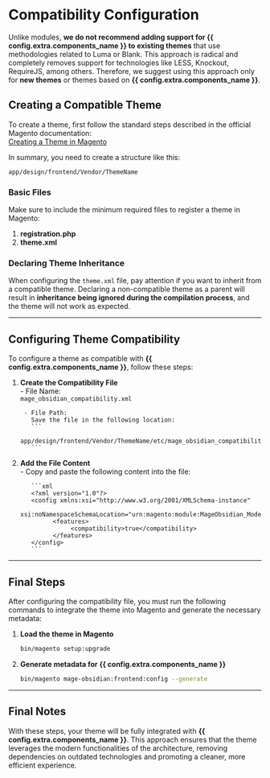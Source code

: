 # Compatibility Configuration

Unlike modules, **we do not recommend adding support for {{ config.extra.components_name }} to existing themes** that use methodologies related to Luma or Blank. This approach is radical and completely removes support for technologies like LESS, Knockout, RequireJS, among others. Therefore, we suggest using this approach only for **new themes** or themes based on **{{ config.extra.components_name }}**.

## Creating a Compatible Theme

To create a theme, first follow the standard steps described in the official Magento documentation:  
[Creating a Theme in Magento](https://developer.adobe.com/commerce/php/tutorials/frontend/create-theme/)  

In summary, you need to create a structure like this:

```
app/design/frontend/Vendor/ThemeName
```

### Basic Files

Make sure to include the minimum required files to register a theme in Magento:

1. **registration.php**  
2. **theme.xml**  

### Declaring Theme Inheritance

When configuring the `theme.xml` file, pay attention if you want to inherit from a compatible theme. Declaring a non-compatible theme as a parent will result in **inheritance being ignored during the compilation process**, and the theme will not work as expected.

---

## Configuring Theme Compatibility

To configure a theme as compatible with **{{ config.extra.components_name }}**, follow these steps:

1. **Create the Compatibility File**  
        - File Name:  
          `mage_obsidian_compatibility.xml`

        - File Path:  
          Save the file in the following location:  
          ```
          app/design/frontend/Vendor/ThemeName/etc/mage_obsidian_compatibility.xml
          ```

2. **Add the File Content**  
        - Copy and paste the following content into the file:

          ```xml
          <?xml version="1.0"?>
          <config xmlns:xsi="http://www.w3.org/2001/XMLSchema-instance"
                     xsi:noNamespaceSchemaLocation="urn:magento:module:MageObsidian_ModernFrontend:etc/xsd/mage_obsidian_theme_compatibility.xsd">
                <features>
                     <compatibility>true</compatibility>
                </features>
          </config>
          ```

---

## Final Steps

After configuring the compatibility file, you must run the following commands to integrate the theme into Magento and generate the necessary metadata:

1. **Load the theme in Magento**  
    ```bash
    bin/magento setup:upgrade
    ```

2. **Generate metadata for {{ config.extra.components_name }}**  
    ```bash
    bin/magento mage-obsidian:frontend:config --generate
    ```

---

## Final Notes

With these steps, your theme will be fully integrated with **{{ config.extra.components_name }}**. This approach ensures that the theme leverages the modern functionalities of the architecture, removing dependencies on outdated technologies and promoting a cleaner, more efficient experience.
